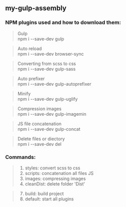 my-gulp-assembly
----------------


###  NPM plugins used and how to download them: ###



>Gulp</br>
 npm i --save-dev gulp

>Auto reload </br>
 npm i --save-dev browser-sync

>Converting from scss to css</br>
 npm i --save-dev gulp-sass

>Auto prefixer</br>
 npm i --save-dev gulp-autoprefixer

>Minify</br>
 npm i --save-dev gulp-uglify

>Compression images</br>
 npm i --save-dev gulp-imagemin

>JS file concatenation</br>
 npm i --save-dev gulp-concat

>Delete files or diectory</br>
 npm i --save-dev del
 
 
 ###  Commands: ###
>1. styles: convert scss to css
>2. scripts: concatenation all files JS
>5. images: compressing images
>6. cleanDist: delete folder 'Dist'

>7. build: build project
>8. default: start all plugins
 
